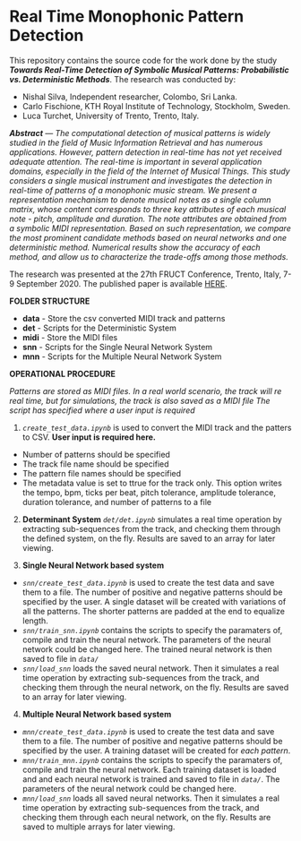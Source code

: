 # Real Time Monophonic Pattern Detection


This repository contains the source code for the work done by the study ***Towards Real-Time Detection of Symbolic Musical Patterns: Probabilistic vs. Deterministic Methods***.
The research was conducted by:
 - Nishal Silva, Independent researcher, Colombo, Sri Lanka.
 - Carlo Fischione, KTH Royal Institute of Technology, Stockholm, Sweden.
 - Luca Turchet, University of Trento, Trento, Italy.

*__Abstract__ — The computational detection of musical patterns is widely studied in the field of Music Information Retrieval and has numerous applications. However, pattern detection in real-time has not yet received adequate attention. The real-time  is important in several application domains, especially in the field of the Internet of Musical Things. This study considers a single musical instrument and investigates the detection in real-time of patterns of a monophonic music stream. We present a representation mechanism to denote musical notes as a single column matrix, whose content corresponds to three key attributes of each musical note - pitch, amplitude and duration. The note attributes are obtained from a symbolic MIDI representation. Based on such representation, we compare the most prominent candidate methods based on neural networks and one deterministic method. Numerical results show the accuracy of each method, and allow us to characterize the trade-offs among those methods.*


The research was presented at the 27th FRUCT Conference, Trento, Italy, 7-9 September 2020.
The published paper is available [HERE](https://fruct.org/publications/fruct27/files/Sil.pdf).



**FOLDER STRUCTURE**

 - **data** - Store the csv converted MIDI track and patterns
 - **det** - Scripts for the Deterministic System
 - **midi** - Store the MIDI files
 - **snn** - Scripts for the Single Neural Network System
 - **mnn** - Scripts for the Multiple Neural Network System


 **OPERATIONAL PROCEDURE**

  *Patterns are stored as MIDI files. In a real world scenario, the track will re real time, but for simulations, the track is also saved as a MIDI file*
  *The script has specified where a user input is required*

  1. *`create_test_data.ipynb`* is used to convert the MIDI track and the patters to CSV. **User input is required here.**
   - Number of patterns should be specified
   - The track file name should be specified
   - The pattern file names should be specified 
   - The metadata value is set to ttrue for the track only. This option writes the tempo, bpm, ticks per beat, pitch tolerance, amplitude tolerance, duration tolerance, and number of patterns to a file

  2. **Determinant System** 
   *`det/det.ipynb`* simulates a real time operation by extracting sub-sequences from the track, and checking them through the defined system, on the fly. Results are saved to an array for later viewing.

  3. **Single Neural Network based system**
   - *`snn/create_test_data.ipynb`* is used to create the test data and save them to a file. The number of positive and negative patterns should be specified by the user. A single dataset will be created with variations of all the patterns. The shorter patterns are padded at the end to equalize length.
   - *`snn/train_snn.ipynb`* contains the scripts to specify the paramaters of, compile and train the neural network. The parameters of the neural network could be changed here. The trained neural network is then saved to file in *`data/`*
   - *`snn/load_snn`* loads the saved neural network. Then it simulates a real time operation by extracting sub-sequences from the track, and checking them through the neural network, on the fly. Results are saved to an array for later viewing.

   4. **Multiple Neural Network based system**
   - *`mnn/create_test_data.ipynb`* is used to create the test data and save them to a file. The number of positive and negative patterns should be specified by the user. A training dataset will be created for *each pattern*.
   - *`mnn/train_mnn.ipynb`* contains the scripts to specify the paramaters of, compile and train the neural network. Each training dataset is loaded and and each neural network is trained and saved to file in *`data/`*. The parameters of the neural network could be changed here.
   - *`mnn/load_snn`* loads all saved neural networks. Then it simulates a real time operation by extracting sub-sequences from the track, and checking them through each neural network, on the fly. Results are saved to multiple arrays for later viewing.

